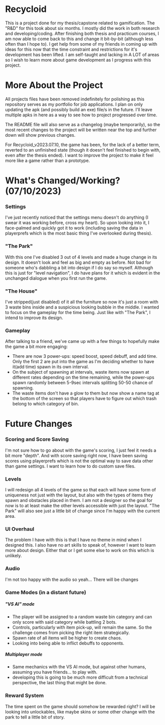 # Recycloid
This is a project done for my thesis/capstone related to gamification. The "R&D" for this took about six months. I mostly did the work in both research and developing/coding.
After finishing both thesis and practicum courses, I am now able to come back to this and change it bit-by-bit (although less often than I hope to). 
I get help from some of my friends in coming up with ideas for this now that the time constraint and restrictions for it's development has been lifted.
I am self-taught and lacking in A LOT of areas so I wish to learn more about game development as I progress with this project.


# More About the Project
All projects files have been removed indefinitely for polishing as this repository serves as my portfolio for job applications.
I plan on only updating the apk (and possibly build an exe) file/s in the future. I'll leave multiple apks in here as a way to see how to project progressed over time.

The README file will also serve as a changelog (maybe temporarily), so the most recent changes to the project will be written near the top and further down
will show previous changes.

For Recycloid_v2023.07.10, the game has been, for the lack of a better term, reverted to an unfinished state (though it doesn't feel finished to begin with, even after the thesis ended).
I want to improve the project to make it feel more like a game rather than a prototype.


# What's Changed/Working? (07/10/2023)
### Settings
  I've just recently noticed that the settings menu doesn't do anything (I swear it was working before, cross my heart). So upon looking into it, I face-palmed and quickly got it to work
  (including saving the data in playerprefs which is the most basic thing I've overlooked during thesis).
### "The Park"
  With this one I've disabled 3 out of 4 levels and made a huge change in its design. It doesn't look and feel as big and empty as before. Not bad for someone who's dabbling a bit into
  design if I do say so myself. Although this is just for "level navigation", I do have plans for it which is evident in the unchanged dialogue when you first run the game.
### "The House"
  I've stripped(just disabled) of it all the furniture so now it's just a room with 3 waste bins inside and a suspicious looking bubble in the middle. I wanted to focus on the gameplay
  for the time being. Just like with "The Park", I intend to improve its design.
### Gameplay
  After talking to a friend, we've came up with a few things to hopefully make the game a bit more engaging:
  - There are now 3 power-ups: speed boost, speed debuff, and add time. Only the first 2 are put into the game as I'm deciding whether to have it(add time) spawn in its own interval.
  - On the subject of spawning at intervals, waste items now spawn at different rates depending on the time remaining, while the power-ups spawn randomly between 5-9sec intervals
    splitting 50-50 chance of spawning.
  - The waste items don't have a glow to them but now show a name tag at the bottom of the screen so that players have to figure out which trash belong to which category of bin.


# Future Changes
### Scoring and Score Saving
I'm not sure how to go about with the game's scoring, I just feel it needs a bit more "depth". And with score saving right now, 
I have been saving scores using playerprefs which is not the optimal way to save data other than game settings. I want to learn how to do custom save files.

### Levels
I will redesign all 4 levels of the game so that each will have some form of uniqueness not just with the layout, but also with the types of items they spawn and obstacles placed in them.
I am not a designer so the goal for now is to at least make the other levels accessible with just the layout. "The Park" will also see just a little bit of change since I'm happy with the current area.

### UI Overhaul
The problem I have with this is that I have no theme in mind when I designed this. I also have no art skills to speak of, however I want to learn more about design. Either that or I get some else to work on this 
which is unlikely.

### Audio
I'm not too happy with the audio so yeah... There will be changes

### Game Modes (in a distant future)
##### "VS AI" mode
  - The player will be assigned to a random waste bin category and can only score with said category while battling 2 bots.
  - Controls, particularly with item pick-up, will remain the same. So the challenge comes from picking the right item strategically.
  - Spawn rate of all items will be higher to create chaos.
  - Looking into being able to inflict debuffs to opponents.
##### Multiplayer mode
  - Same mechanics with the VS AI mode, but against other humans, assuming you have friends... to play with.
  - developing this is going to be much more difficult from a technical perspective, the last thing that might be done.

### Reward System
The time spent on the game should somehow be rewarded right? I will be looking into unlockables, like maybe skins or some other change with the park to tell a little bit of story.



